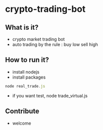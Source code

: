 # crypto-trading-bot
## What is it?
- crypto market trading bot
- auto trading by the rule : buy low sell high
## How to run it?
- install nodejs
- install packages
```javascript
node real_trade.js
```
- if you want test, node trade_virtual.js
## Contribute
- welcome
